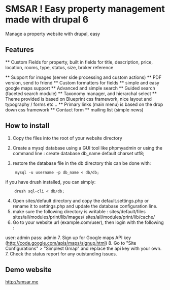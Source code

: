 # SMSAR ! Easy property management made with drupal 6 #

Manage a property website with drupal, easy

## Features 

** Custom Fields for property, built in fields for title, description, price, location, rooms, type, status, size, broker reference 

** Support for images (server side processing and custom actions)
** PDF version, send to friend 
** Custom formatters for fields 
** simple and easy google maps support
** Advanced and simple search 
** Guided search (faceted search module)
** Taxonomy manager, and hierarchal select 
** Theme provided is based on Blueprint css framework, nice layout and typography / forms etc ..
** Primary links (main menu) is based on the drop down css framework
** Contact form 
** mailing list (simple news)

## How to install 

1. Copy the files into the root of your website directory 
2. Create a mysql database using a GUI tool like phpmyadmin or using the command line : 
	create database db_name default charset utf8; 
3. restore the database file in the db directory this can be done with: 

	 	mysql -u username -p db_name < db/db; 

if you have drush installed, you can simply:

		drush sql-cli < db/db; 

4. Open sites/default directory and copy the default.settings.php or rename it to settings.php and update the database configuration line. 
5. make sure the following directory is writable : 
sites/default/files
sites/all/modules/print/lib/images/
sites/all/modules/print/lib/cache/
6. Go to your website url (example.com/user), then login with the following : 

user: admin
pass: admin 
7. Sign up for Google maps API key (http://code.google.com/apis/maps/signup.html)
8. Go to "Site Configurations" > "Simplest Gmap" and replace the api key with your own.
7. Check the status report for any outstanding issues. 

## Demo website 

http://smsar.me 

